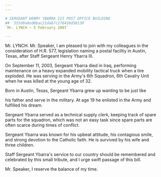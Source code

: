 ```yaml
---
---

# SERGEANT HENRY YBARRA III POST OFFICE BUILDING
## `555d0a8ed0bac21da87c276458d58139`
`Mr. LYNCH — 5 February 2007`

---
```



Mr. LYNCH. Mr. Speaker, I am pleased to join with my colleagues in 
the consideration of H.R. 577, legislation naming a postal facility in 
Austin, Texas, after Staff Sergeant Henry Ybarra III.

On September 11, 2003, Sergeant Ybarra died in Iraq, performing 
maintenance on a heavy expanded mobility tactical truck when a tire 
exploded. He was serving in the Army's 6th Squadron, 6th Cavalry Unit 
when he was killed at the young age of 32.

Born in Austin, Texas, Sergeant Ybarra grew up wanting to be just 
like


his father and serve in the military. At age 19 he enlisted in the Army 
and fulfilled his dream.

Sergeant Ybarra served as a technical supply clerk, keeping track of 
spare parts for the squadron, which was not an easy task since spare 
parts are often scarce during times of conflict.

Sergeant Ybarra was known for his upbeat attitude, his contagious 
smile, and strong devotion to the Catholic faith. He is survived by his 
wife and three children.

Staff Sergeant Ybarra's service to our country should be remembered 
and celebrated by this small tribute, and I urge swift passage of this 
bill.

Mr. Speaker, I reserve the balance of my time.